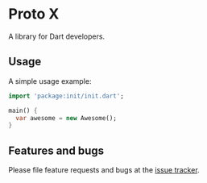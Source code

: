 # Proto X

A library for Dart developers.

## Usage

A simple usage example:

```dart
import 'package:init/init.dart';

main() {
  var awesome = new Awesome();
}
```

## Features and bugs

Please file feature requests and bugs at the [issue tracker][tracker].

[tracker]: http://example.com/issues/replaceme
